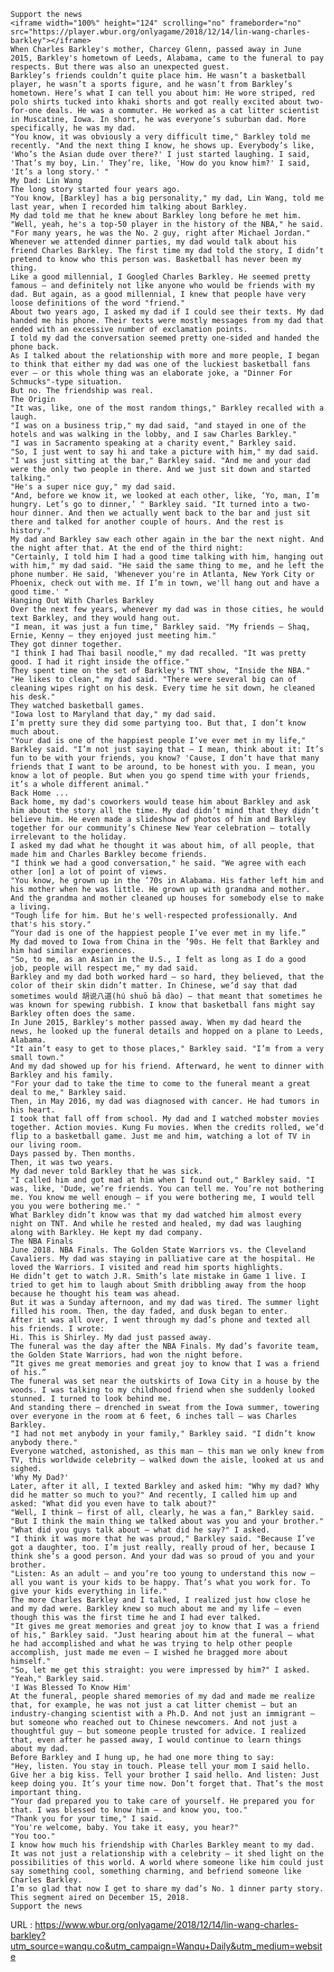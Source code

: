     
    Support the news  
    <iframe width="100%" height="124" scrolling="no" frameborder="no" src="https://player.wbur.org/onlyagame/2018/12/14/lin-wang-charles-barkley"></iframe>  
    When Charles Barkley's mother, Charcey Glenn, passed away in June 2015, Barkley's hometown of Leeds, Alabama, came to the funeral to pay respects. But there was also an unexpected guest.  
    Barkley’s friends couldn’t quite place him. He wasn’t a basketball player, he wasn’t a sports figure, and he wasn’t from Barkley’s hometown. Here’s what I can tell you about him: He wore striped, red polo shirts tucked into khaki shorts and got really excited about two-for-one deals. He was a commuter. He worked as a cat litter scientist in Muscatine, Iowa. In short, he was everyone’s suburban dad. More specifically, he was my dad.  
    "You know, it was obviously a very difficult time," Barkley told me recently. "And the next thing I know, he shows up. Everybody’s like, 'Who’s the Asian dude over there?' I just started laughing. I said, 'That’s my boy, Lin.' They’re, like, 'How do you know him?' I said, 'It’s a long story.' "  
    My Dad: Lin Wang  
    The long story started four years ago.  
    "You know, [Barkley] has a big personality," my dad, Lin Wang, told me last year, when I recorded him talking about Barkley.  
    My dad told me that he knew about Barkley long before he met him.  
    "Well, yeah, he's a top-50 player in the history of the NBA," he said. "For many years, he was the No. 2 guy, right after Michael Jordan."  
    Whenever we attended dinner parties, my dad would talk about his friend Charles Barkley. The first time my dad told the story, I didn’t pretend to know who this person was. Basketball has never been my thing.  
    Like a good millennial, I Googled Charles Barkley. He seemed pretty famous — and definitely not like anyone who would be friends with my dad. But again, as a good millennial, I knew that people have very loose definitions of the word "friend."  
    About two years ago, I asked my dad if I could see their texts. My dad handed me his phone. Their texts were mostly messages from my dad that ended with an excessive number of exclamation points.  
    I told my dad the conversation seemed pretty one-sided and handed the phone back.  
    As I talked about the relationship with more and more people, I began to think that either my dad was one of the luckiest basketball fans ever — or this whole thing was an elaborate joke, a "Dinner For Schmucks"-type situation.  
    But no. The friendship was real.  
    The Origin   
    "It was, like, one of the most random things," Barkley recalled with a laugh.  
    "I was on a business trip," my dad said, "and stayed in one of the hotels and was walking in the lobby, and I saw Charles Barkley."  
    "I was in Sacramento speaking at a charity event," Barkley said.  
    "So, I just went to say hi and take a picture with him," my dad said.  
    "I was just sitting at the bar," Barkley said. "And me and your dad were the only two people in there. And we just sit down and started talking."  
    "He's a super nice guy," my dad said.  
    "And, before we know it, we looked at each other, like, ‘Yo, man, I’m hungry. Let’s go to dinner,’ " Barkley said. "It turned into a two-hour dinner. And then we actually went back to the bar and just sit there and talked for another couple of hours. And the rest is history."  
    My dad and Barkley saw each other again in the bar the next night. And the night after that. At the end of the third night:  
    "Certainly, I told him I had a good time talking with him, hanging out with him," my dad said. "He said the same thing to me, and he left the phone number. He said, 'Whenever you're in Atlanta, New York City or Phoenix, check out with me. If I’m in town, we'll hang out and have a good time.' "  
    Hanging Out With Charles Barkley  
    Over the next few years, whenever my dad was in those cities, he would text Barkley, and they would hang out.  
    "I mean, it was just a fun time," Barkley said. "My friends — Shaq, Ernie, Kenny — they enjoyed just meeting him."  
    They got dinner together.  
    "I think I had Thai basil noodle," my dad recalled. "It was pretty good. I had it right inside the office."  
    They spent time on the set of Barkley's TNT show, "Inside the NBA."  
    "He likes to clean," my dad said. "There were several big can of cleaning wipes right on his desk. Every time he sit down, he cleaned his desk."  
    They watched basketball games.  
    "Iowa lost to Maryland that day," my dad said.  
    I’m pretty sure they did some partying too. But that, I don’t know much about.  
    "Your dad is one of the happiest people I’ve ever met in my life," Barkley said. "I’m not just saying that — I mean, think about it: It’s fun to be with your friends, you know? 'Cause, I don’t have that many friends that I want to be around, to be honest with you. I mean, you know a lot of people. But when you go spend time with your friends, it’s a whole different animal."  
    Back Home ...  
    Back home, my dad's coworkers would tease him about Barkley and ask him about the story all the time. My dad didn’t mind that they didn’t believe him. He even made a slideshow of photos of him and Barkley together for our community’s Chinese New Year celebration — totally irrelevant to the holiday.  
    I asked my dad what he thought it was about him, of all people, that made him and Charles Barkley become friends.  
    "I think we had a good conversation," he said. "We agree with each other [on] a lot of point of views.  
    "You know, he grown up in the ’70s in Alabama. His father left him and his mother when he was little. He grown up with grandma and mother. And the grandma and mother cleaned up houses for somebody else to make a living.  
    "Tough life for him. But he's well-respected professionally. And that's his story."  
    “Your dad is one of the happiest people I’ve ever met in my life.”  
    My dad moved to Iowa from China in the ’90s. He felt that Barkley and him had similar experiences.  
    "So, to me, as an Asian in the U.S., I felt as long as I do a good job, people will respect me," my dad said.  
    Barkley and my dad both worked hard — so hard, they believed, that the color of their skin didn’t matter. In Chinese, we’d say that dad sometimes would 胡说八道(hú shuō bā dào) — that meant that sometimes he was known for spewing rubbish. I know that basketball fans might say Barkley often does the same.  
    In June 2015, Barkley's mother passed away. When my dad heard the news, he looked up the funeral details and hopped on a plane to Leeds, Alabama.  
    "It ain’t easy to get to those places," Barkley said. "I’m from a very small town."  
    And my dad showed up for his friend. Afterward, he went to dinner with Barkley and his family.  
    "For your dad to take the time to come to the funeral meant a great deal to me," Barkley said.  
    Then, in May 2016, my dad was diagnosed with cancer. He had tumors in his heart.  
    I took that fall off from school. My dad and I watched mobster movies together. Action movies. Kung Fu movies. When the credits rolled, we’d flip to a basketball game. Just me and him, watching a lot of TV in our living room.  
    Days passed by. Then months.  
    Then, it was two years.  
    My dad never told Barkley that he was sick.  
    "I called him and got mad at him when I found out," Barkley said. "I was, like, 'Dude, we’re friends. You can tell me. You’re not bothering me. You know me well enough — if you were bothering me, I would tell you you were bothering me.' "  
    What Barkley didn’t know was that my dad watched him almost every night on TNT. And while he rested and healed, my dad was laughing along with Barkley. He kept my dad company.  
    The NBA Finals  
    June 2018. NBA Finals. The Golden State Warriors vs. the Cleveland Cavaliers. My dad was staying in palliative care at the hospital. He loved the Warriors. I visited and read him sports highlights.  
    He didn’t get to watch J.R. Smith’s late mistake in Game 1 live. I tried to get him to laugh about Smith dribbling away from the hoop because he thought his team was ahead.  
    But it was a Sunday afternoon, and my dad was tired. The summer light filled his room. Then, the day faded, and dusk began to enter.  
    After it was all over, I went through my dad’s phone and texted all his friends. I wrote:  
    Hi. This is Shirley. My dad just passed away.  
    The funeral was the day after the NBA Finals. My dad’s favorite team, the Golden State Warriors, had won the night before.  
    “It gives me great memories and great joy to know that I was a friend of his.”  
    The funeral was set near the outskirts of Iowa City in a house by the woods. I was talking to my childhood friend when she suddenly looked stunned. I turned to look behind me.  
    And standing there — drenched in sweat from the Iowa summer, towering over everyone in the room at 6 feet, 6 inches tall — was Charles Barkley.  
    "I had not met anybody in your family," Barkley said. "I didn’t know anybody there."  
    Everyone watched, astonished, as this man — this man we only knew from TV, this worldwide celebrity — walked down the aisle, looked at us and sighed.  
    'Why My Dad?'  
    Later, after it all, I texted Barkley and asked him: "Why my dad? Why did he matter so much to you?" And recently, I called him up and asked: "What did you even have to talk about?"  
    "Well, I think — first of all, clearly, he was a fan," Barkley said. "But I think the main thing we talked about was you and your brother."  
    "What did you guys talk about — what did he say?" I asked.  
    "I think it was more that he was proud," Barkley said. "Because I’ve got a daughter, too. I’m just really, really proud of her, because I think she’s a good person. And your dad was so proud of you and your brother.  
    "Listen: As an adult — and you’re too young to understand this now — all you want is your kids to be happy. That’s what you work for. To give your kids everything in life."  
    The more Charles Barkley and I talked, I realized just how close he and my dad were. Barkley knew so much about me and my life — even though this was the first time he and I had ever talked.  
    "It gives me great memories and great joy to know that I was a friend of his," Barkley said. "Just hearing about him at the funeral — what he had accomplished and what he was trying to help other people accomplish, just made me even — I wished he bragged more about himself."  
    "So, let me get this straight: you were impressed by him?" I asked.  
    "Yeah," Barkley said.  
    'I Was Blessed To Know Him'  
    At the funeral, people shared memories of my dad and made me realize that, for example, he was not just a cat litter chemist — but an industry-changing scientist with a Ph.D. And not just an immigrant — but someone who reached out to Chinese newcomers. And not just a thoughtful guy — but someone people trusted for advice. I realized that, even after he passed away, I would continue to learn things about my dad.  
    Before Barkley and I hung up, he had one more thing to say:  
    "Hey, listen. You stay in touch. Please tell your mom I said hello. Give her a big kiss. Tell your brother I said hello. And listen: Just keep doing you. It’s your time now. Don’t forget that. That’s the most important thing.  
    "Your dad prepared you to take care of yourself. He prepared you for that. I was blessed to know him — and know you, too."  
    "Thank you for your time," I said.  
    "You're welcome, baby. You take it easy, you hear?"  
    "You too."  
    I know how much his friendship with Charles Barkley meant to my dad. It was not just a relationship with a celebrity — it shed light on the possibilities of this world. A world where someone like him could just say something cool, something charming, and befriend someone like Charles Barkley.  
    I’m so glad that now I get to share my dad’s No. 1 dinner party story.  
    This segment aired on December 15, 2018.  
    Support the news  
    
  URL : https://www.wbur.org/onlyagame/2018/12/14/lin-wang-charles-barkley?utm_source=wanqu.co&utm_campaign=Wanqu+Daily&utm_medium=website